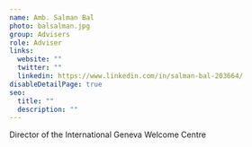 ```yaml
---
name: Amb. Salman Bal
photo: balsalman.jpg
group: Advisers
role: Adviser
links:
  website: ""
  twitter: ""
  linkedin: https://www.linkedin.com/in/salman-bal-203664/
disableDetailPage: true
seo:
  title: ""
  description: ""
---
```


Director of the International Geneva Welcome Centre
